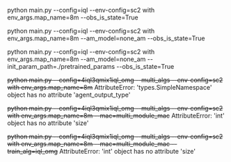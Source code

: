 

python main.py --config=iql --env-config=sc2 with env_args.map_name=8m --obs_is_state=True

python main.py --config=iql --env-config=sc2 with env_args.map_name=8m --am_model=none_am --obs_is_state=True

python main.py --config=iql --env-config=sc2 with env_args.map_name=8m --am_model=none_am --init_param_path=./pretrained_params --obs_is_state=True

~~python main.py --config=4iql3qmix1iql_omg --multi_algs --env-config=sc2 with env_args.map_name=8m~~
AttributeError: 'types.SimpleNamespace' object has no attribute 'agent_output_type'


~~python main.py --config=4iql3qmix1iql_omg --multi_algs --env-config=sc2 with env_args.map_name=8m --mac=multi_module_mac~~
AttributeError: 'int' object has no attribute 'size'


~~python main.py --config=4iql3qmix1iql_omg --multi_algs --env-config=sc2 with env_args.map_name=8m --mac=multi_module_mac --train_alg=iql_omg~~
AttributeError: 'int' object has no attribute 'size'
